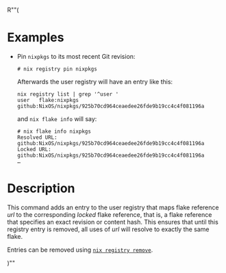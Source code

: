 R""(

# Examples

* Pin `nixpkgs` to its most recent Git revision:

  ```console
  # nix registry pin nixpkgs
  ```

  Afterwards the user registry will have an entry like this:

  ```console
  nix registry list | grep '^user '
  user   flake:nixpkgs github:NixOS/nixpkgs/925b70cd964ceaedee26fde9b19cc4c4f081196a
  ```

  and `nix flake info` will say:

  ```console
  # nix flake info nixpkgs
  Resolved URL:  github:NixOS/nixpkgs/925b70cd964ceaedee26fde9b19cc4c4f081196a
  Locked URL:    github:NixOS/nixpkgs/925b70cd964ceaedee26fde9b19cc4c4f081196a
  …
  ```

# Description

This command adds an entry to the user registry that maps flake
reference *url* to the corresponding *locked* flake reference, that
is, a flake reference that specifies an exact revision or content
hash. This ensures that until this registry entry is removed, all uses
of *url* will resolve to exactly the same flake.

Entries can be removed using [`nix registry
remove`](./nix3-registry-remove.md).

)""
